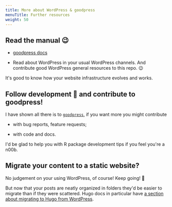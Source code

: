 ```yaml
---
title: More about WordPress & goodpress
menuTitle: Further resources
weight: 50
---
```


## Read the manual :wink:

* [goodpress docs](https://maelle.github.io/goodpress/)

* Read about WordPress in your usual WordPress channels.
And contribute good WordPress general resources to this repo. :wink:

It's good to know how your website infrastructure evolves and works.

## Follow development :eyes: and contribute to goodpress!

I have shown all there is to [`goodpress`](https://github.com/maelle/goodpress), if you want more you might contribute 

* with bug reports, feature requests;

* with code and docs.

I'd be glad to help you with R package development tips if you feel you're a n00b.

## Migrate your content to a static website?

No judgement on your using WordPress, of course! Keep going! :rocket:

But now that your posts are neatly organized in folders they'd be easier to migrate than if they were scattered.
Hugo docs in particular have [a section about migrating to Hugo from WordPress](https://gohugo.io/tools/migrations/).